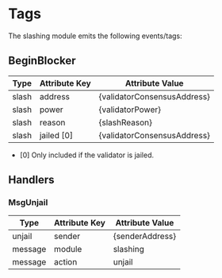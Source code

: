 # Tags

The slashing module emits the following events/tags:

## BeginBlocker

| Type  | Attribute Key | Attribute Value             |
|-------|---------------|-----------------------------|
| slash | address       | {validatorConsensusAddress} |
| slash | power         | {validatorPower}            |
| slash | reason        | {slashReason}               |
| slash | jailed [0]    | {validatorConsensusAddress} |

- [0] Only included if the validator is jailed. 

## Handlers

### MsgUnjail

| Type    | Attribute Key | Attribute Value |
|---------|---------------|-----------------|
| unjail  | sender        | {senderAddress} |
| message | module        | slashing        |
| message | action        | unjail          |
